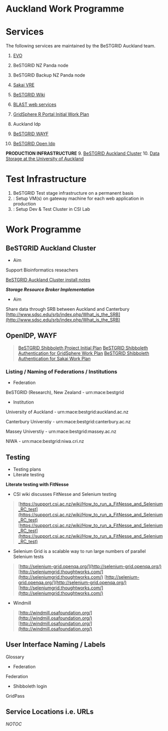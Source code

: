 # Auckland Work Programme

# Services

The following services are maintained by the BeSTGRID Auckland team.

1. [EVO](http://evo.caltech.edu)
	
1. BeSTGRID NZ Panda node
2. BeSTGRID Backup NZ Panda node
2. [Sakai VRE](http://sakai.bestgrid.org)
3. [BeSTGRID Wiki](http://www.bestgrid.org)
4. [BLAST web services](http://blast.bestgrid.org/)
5. [GridSphere R Portal Initial Work Plan](/wiki/spaces/BeSTGRID/pages/3818228705)
6. Auckland Idp
7. [BeSTGRID WAYF](http://wayf.bestgrid.org)
8. [BeSTGRID Open Idp](http://idp.bestgrid.org)

**PRODUCTION INFRASTRUCTURE**
9. [BeSTGRID Auckland Cluster](/wiki/spaces/BeSTGRID/pages/3818228708)
10. [Data Storage at the University of Auckland](/wiki/spaces/BeSTGRID/pages/3818228796)

# Test Infrastructure

1. BeSTGRID Test stage infrastructure on a permanent basis
2. : Setup VM(s) on gateway machine for each web application in production
3. : Setup Dev & Test Cluster in CSI Lab

# Work Programme

## BeSTGRID Auckland Cluster

- Aim

Support Bioinformatics reseachers

[BeSTGRID Auckland Cluster install notes](/wiki/spaces/BeSTGRID/pages/3818228783)

***Storage Resource Broker Implementation***
- Aim

Share data through SRB between Auckland and Canterbury
[http://www.sdsc.edu/srb/index.php/What_is_the_SRB](http://www.sdsc.edu/srb/index.php/What_is_the_SRB)

## OpenIDP, WAYF

>  [BeSTGRID Shibboleth Project Initial Plan](/wiki/spaces/BeSTGRID/pages/3818228432)
>  [BeSTGRID Shibboleth Authentication for GridSphere Work Plan](/wiki/spaces/BeSTGRID/pages/3818228785)
>  [BeSTGRID Shibboleth Authentication for Sakai Work Plan](/wiki/spaces/BeSTGRID/pages/3818228578)

### Listing / Naming of Federations / Institutions

- Federation

BeSTGRID (Research), New Zealand - urn:mace:bestgrid
- Institution

University of Auckland - urn:mace:bestgrid:auckland.ac.nz

Canterbury Universtiy - urn:mace:bestgrid:canterbury.ac.nz

Massey Universtiy - urn:mace:bestgrid:massey.ac.nz

NIWA - urn:mace:bestgrid:niwa.cri.nz

## Testing

- Testing plans
- Literate testing

**Literate testing with FitNesse**
- CSI wiki discusses FitNesse and Selenium testing


>  [https://support.csi.ac.nz/wiki/How_to_run_a_FitNesse_and_Selenium_RC_test](https://support.csi.ac.nz/wiki/How_to_run_a_FitNesse_and_Selenium_RC_test)
>  [https://support.csi.ac.nz/wiki/How_to_run_a_FitNesse_and_Selenium_RC_test](https://support.csi.ac.nz/wiki/How_to_run_a_FitNesse_and_Selenium_RC_test)

- Selenium Grid is a scalable way to run large numbers of parallel Selenium tests


>  [http://selenium-grid.openqa.org/](http://selenium-grid.openqa.org/)
>  [http://seleniumgrid.thoughtworks.com/](http://seleniumgrid.thoughtworks.com/)
>  [http://selenium-grid.openqa.org/](http://selenium-grid.openqa.org/)
>  [http://seleniumgrid.thoughtworks.com/](http://seleniumgrid.thoughtworks.com/)

- Windmill


>  [http://windmill.osafoundation.org/](http://windmill.osafoundation.org/)
>  [http://windmill.osafoundation.org/](http://windmill.osafoundation.org/)

## User Interface Naming / Labels

Glossary

- Federation

Federation
- Shibboleth login

GridPass

## Service Locations i.e. URLs

_*NOTOC*_
